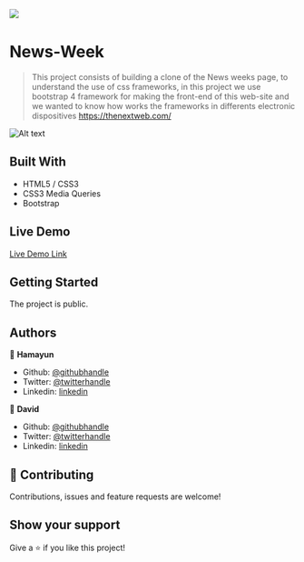 ![](https://img.shields.io/badge/Microverse-blueviolet)

# News-Week

> This project consists of building a clone of the News weeks page, to understand the use of css frameworks, in this project we use bootstrap 4 framework for making the front-end of this web-site and we wanted to know how works the frameworks in differents electronic dispositives
https://thenextweb.com/

![Alt text](<img width="947" alt="desktop-screenshot" src="./assets/images/ss.PNG">)

## Built With

- HTML5 / CSS3
- CSS3 Media Queries
- Bootstrap

## Live Demo

[Live Demo Link](https://raw.githack.com/Fanger53/News-Week/features/index.html)

## Getting Started

The project is public.

## Authors

👤 **Hamayun**

- Github: [@githubhandle](https://github.com/hamayun-cpu)
- Twitter: [@twitterhandle](https://twitter.com/hamayun_waheed?s=09&fbclid=IwAR0rfO9cMDDeCX8LfXf4cCNQDrL4LpJ02Q2csWhcT-VtMQ0Cy9EgTB4Wq8E)
- Linkedin: [linkedin](https://www.linkedin.com/in/hamayun-waheed-3527381b2/)

👤 **David**

- Github: [@githubhandle](https://github.com/Fanger53)
- Twitter: [@twitterhandle](https://twitter.com/DavidLe97005129)
- Linkedin: [linkedin](https://www.linkedin.com/in/david-castillo-61ba10b8/)

## 🤝 Contributing

Contributions, issues and feature requests are welcome!

## Show your support

Give a ⭐️ if you like this project!
